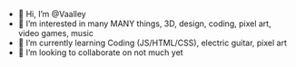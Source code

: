 - 👋 Hi, I’m @Vaalley
- 👀 I’m interested in many MANY things, 3D, design, coding, pixel art, video games, music
- 🌱 I’m currently learning Coding (JS/HTML/CSS), electric guitar, pixel art
- 💞️ I’m looking to collaborate on not much yet

<!---
- 📫 How to reach me I check my twitter dms every now and then :)

Vaalley/Vaalley is a ✨ special ✨ repository because its `README.md` (this file) appears on your GitHub profile.
You can click the Preview link to take a look at your changes.
--->
